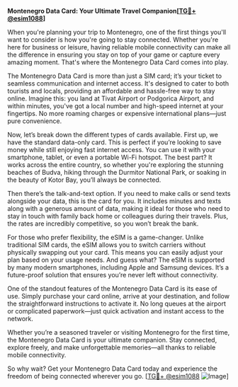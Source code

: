 **Montenegro Data Card: Your Ultimate Travel Companion[[TG💪+ @esim1088](https://t.me/s/esim1088)]**

When you're planning your trip to Montenegro, one of the first things you'll want to consider is how you're going to stay connected. Whether you're here for business or leisure, having reliable mobile connectivity can make all the difference in ensuring you stay on top of your game or capture every amazing moment. That's where the Montenegro Data Card comes into play. 

The Montenegro Data Card is more than just a SIM card; it’s your ticket to seamless communication and internet access. It's designed to cater to both tourists and locals, providing an affordable and hassle-free way to stay online. Imagine this: you land at Tivat Airport or Podgorica Airport, and within minutes, you've got a local number and high-speed internet at your fingertips. No more roaming charges or expensive international plans—just pure convenience.

Now, let’s break down the different types of cards available. First up, we have the standard data-only card. This is perfect if you’re looking to save money while still enjoying fast internet access. You can use it with your smartphone, tablet, or even a portable Wi-Fi hotspot. The best part? It works across the entire country, so whether you're exploring the stunning beaches of Budva, hiking through the Durmitor National Park, or soaking in the beauty of Kotor Bay, you’ll always be connected.

Then there’s the talk-and-text option. If you need to make calls or send texts alongside your data, this is the card for you. It includes minutes and texts along with a generous amount of data, making it ideal for those who need to stay in touch with family back home or colleagues during their travels. Plus, the rates are incredibly competitive, so you won’t break the bank.

For those who prefer flexibility, the eSIM is a game-changer. Unlike traditional SIM cards, the eSIM allows you to switch carriers without physically swapping out your card. This means you can easily adjust your plan based on your usage needs. And guess what? The eSIM is supported by many modern smartphones, including Apple and Samsung devices. It’s a future-proof solution that ensures you’re never left without connectivity.

One of the standout features of the Montenegro Data Card is its ease of use. Simply purchase your card online, arrive at your destination, and follow the straightforward instructions to activate it. No long queues at the airport or complicated paperwork—just quick activation and instant access to the network.

Whether you’re a seasoned traveler or visiting Montenegro for the first time, the Montenegro Data Card is your ultimate companion. Stay connected, explore freely, and make unforgettable memories—all thanks to reliable mobile connectivity.

So why wait? Get your Montenegro Data Card today and experience the freedom of being connected wherever you go. [[TG💪+ @esim1088](https://t.me/s/esim1088) ![Image](https://i.postimg.cc/Y0z9fWf4/image.png)]